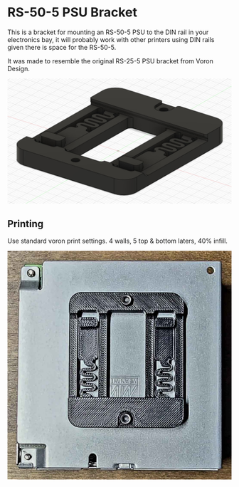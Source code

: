 # RS-50-5 PSU Bracket

This is a bracket for mounting an RS-50-5 PSU to the DIN rail in your electronics bay, it will probably work with other printers using DIN rails given there is space for the RS-50-5.

It was made to resemble the original RS-25-5 PSU bracket from Voron Design.  

![CAD](./Images/RS-50-5_PSU_Bracket.jpg)

## Printing

Use standard voron print settings. 4 walls, 5 top & bottom laters, 40% infill.

![photo](./Images/mounted.jpg)
